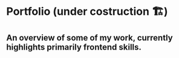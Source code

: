 # Portfolio (under costruction 🏗️)
## An overview of some of my work, currently highlights primarily frontend skills.
